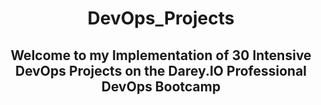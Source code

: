 # <center>DevOps_Projects</center>


## **<center>Welcome to my Implementation of 30 Intensive DevOps Projects on the Darey.IO Professional DevOps Bootcamp</center>**